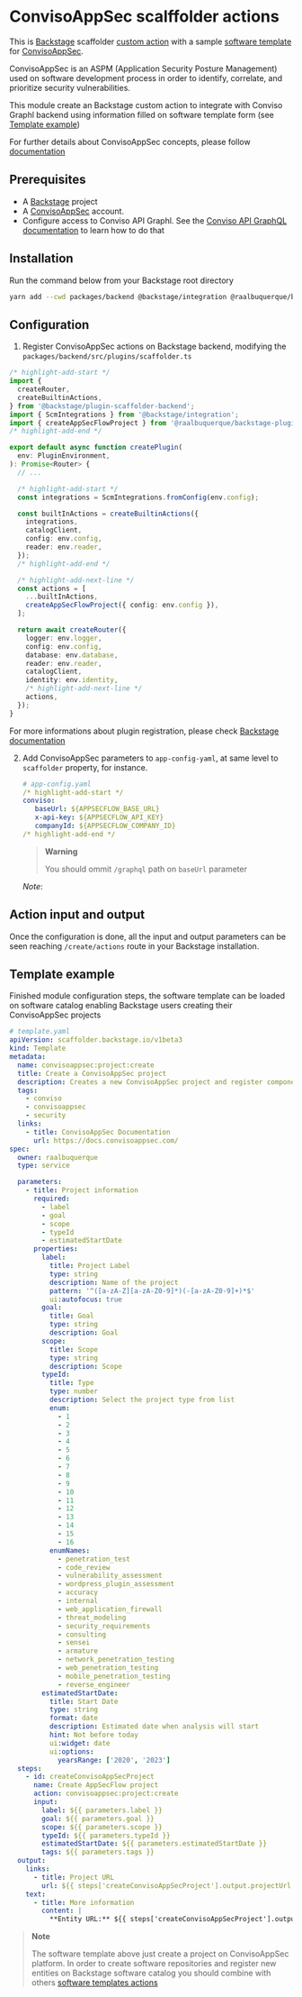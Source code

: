 # ConvisoAppSec scalffolder actions

This is [Backstage](https://backstage.io/) scaffolder [custom action](https://backstage.io/docs/features/software-templates/writing-custom-actions) with a sample [software template](https://backstage.io/docs/features/software-templates/) for [ConvisoAppSec](https://www.convisoappsec.com/).

ConvisoAppSec is an ASPM (Application Security Posture Management) used on software development process in order to identify, correlate, and prioritize security vulnerabilities.

This module create an Backstage custom action to integrate with Conviso Graphl backend using information filled on software template form (see [Template example](#template-example))

For further details about ConvisoAppSec concepts, please follow [documentation](https://docs.convisoappsec.com/)

## Prerequisites

- A [Backstage](https://backstage.io/docs/getting-started/) project
- A [ConvisoAppSec](https://www.convisoappsec.com/) account.
- Configure access to Conviso API Graphl. See the [Conviso API GraphQL documentation](https://docs.convisoappsec.com/api/graphql/introduction) to learn how to do that

## Installation

Run the command below from your Backstage root directory

```sh
yarn add --cwd packages/backend @backstage/integration @raalbuquerque/backstage-plugin-scaffolder-backend-module-convisoappsec
```

## Configuration

1. Register ConvisoAppSec actions on Backstage backend, modifying the `packages/backend/src/plugins/scaffolder.ts`

```ts
/* highlight-add-start */
import {
  createRouter,
  createBuiltinActions,
} from '@backstage/plugin-scaffolder-backend';
import { ScmIntegrations } from '@backstage/integration';
import { createAppSecFlowProject } from '@raalbuquerque/backstage-plugin-scaffolder-backend-module-convisoappsec';
/* highlight-add-end */

export default async function createPlugin(
  env: PluginEnvironment,
): Promise<Router> {
  // ...

  /* highlight-add-start */
  const integrations = ScmIntegrations.fromConfig(env.config);

  const builtInActions = createBuiltinActions({
    integrations,
    catalogClient,
    config: env.config,
    reader: env.reader,
  });
  /* highlight-add-end */

  /* highlight-add-next-line */
  const actions = [
    ...builtInActions,
    createAppSecFlowProject({ config: env.config }),
  ];

  return await createRouter({
    logger: env.logger,
    config: env.config,
    database: env.database,
    reader: env.reader,
    catalogClient,
    identity: env.identity,
    /* highlight-add-next-line */
    actions,
  });
}
```

For more informations about plugin registration, please check [Backstage documentation](https://backstage.io/docs/features/software-templates/writing-custom-actions#registering-custom-actions)

2. Add ConvisoAppSec parameters to `app-config-yaml`, at same level to `scaffolder` property, for instance.

   ```yaml
   # app-config.yaml
   /* highlight-add-start */
   conviso:
      baseUrl: ${APPSECFLOW_BASE_URL}
      x-api-key: ${APPSECFLOW_API_KEY}
      companyId: ${APPSECFLOW_COMPANY_ID}
   /* highlight-add-end */
   ```

   > **Warning**
   >
   > You should ommit `/graphql` path on `baseUrl` parameter

   _*Note*_:

## Action input and output

Once the configuration is done, all the input and output parameters can be seen reaching `/create/actions` route in your Backstage installation.

## Template example

Finished module configuration steps, the software template can be loaded on software catalog enabling Backstage users creating their ConvisoAppSec projects

```yaml
# template.yaml
apiVersion: scaffolder.backstage.io/v1beta3
kind: Template
metadata:
  name: convisoappsec:project:create
  title: Create a ConvisoAppSec project
  description: Creates a new ConvisoAppSec project and register component on software catalog
  tags:
    - conviso
    - convisoappsec
    - security
  links:
    - title: ConvisoAppSec Documentation
      url: https://docs.convisoappsec.com/
spec:
  owner: raalbuquerque
  type: service

  parameters:
    - title: Project information
      required:
        - label
        - goal
        - scope
        - typeId
        - estimatedStartDate
      properties:
        label:
          title: Project Label
          type: string
          description: Name of the project
          pattern: '^([a-zA-Z][a-zA-Z0-9]*)(-[a-zA-Z0-9]+)*$'
          ui:autofocus: true
        goal:
          title: Goal
          type: string
          description: Goal
        scope:
          title: Scope
          type: string
          description: Scope
        typeId:
          title: Type
          type: number
          description: Select the project type from list
          enum:
            - 1
            - 2
            - 3
            - 4
            - 5
            - 6
            - 7
            - 8
            - 9
            - 10
            - 11
            - 12
            - 13
            - 14
            - 15
            - 16
          enumNames:
            - penetration_test
            - code_review
            - vulnerability_assessment
            - wordpress_plugin_assessment
            - accuracy
            - internal
            - web_application_firewall
            - threat_modeling
            - security_requirements
            - consulting
            - sensei
            - armature
            - network_penetration_testing
            - web_penetration_testing
            - mobile_penetration_testing
            - reverse_engineer
        estimatedStartDate:
          title: Start Date
          type: string
          format: date
          description: Estimated date when analysis will start
          hint: Not before today
          ui:widget: date
          ui:options:
            yearsRange: ['2020', '2023']
  steps:
    - id: createConvisoAppSecProject
      name: Create AppSecFlow project
      action: convisoappsec:project:create
      input:
        label: ${{ parameters.label }}
        goal: ${{ parameters.goal }}
        scope: ${{ parameters.scope }}
        typeId: ${{ parameters.typeId }}
        estimatedStartDate: ${{ parameters.estimatedStartDate }}
        tags: ${{ parameters.tags }}
  output:
    links:
      - title: Project URL
        url: ${{ steps['createConvisoAppSecProject'].output.projectUrl }}
    text:
      - title: More information
        content: |
          **Entity URL:** ${{ steps['createConvisoAppSecProject'].output.projectPid }}
```

> **Note**
>
> The software template above just create a project on ConvisoAppSec platform.
> In order to create software repositories and register new entities on Backstage software catalog you should combine with others [software templates actions](https://backstage.io/docs/features/software-templates/writing-templates)
